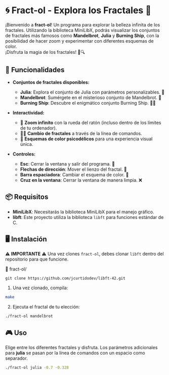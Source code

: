 # 🌀 Fract-ol - Explora los Fractales 🌌

¡Bienvenido a **fract-ol**! Un programa para explorar la belleza infinita de los fractales. Utilizando la biblioteca MiniLibX, podrás visualizar los conjuntos de fractales más famosos como **Mandelbrot**, **Julia** y **Burning Ship**, con la posibilidad de hacer zoom y experimentar con diferentes esquemas de color.  
¡Disfruta la magia de los fractales! 🎨🔍

## 🎯 Funcionalidades

- **Conjuntos de fractales disponibles:**
  - **Julia**: Explora el conjunto de Julia con parámetros personalizables. 🌊
  - **Mandelbrot**: Sumérgete en el misterioso conjunto de Mandelbrot. 🔮
  - **Burning Ship**: Descubre el enigmático conjunto Burning Ship. 🚢🔥

- **Interactividad:**
  - 🌟 **Zoom infinito** con la rueda del ratón (incluso dentro de los límites de tu ordenador).
  - 🧑‍💻 **Cambio de fractales** a través de la línea de comandos.
  - 🎨 **Esquemas de color psicodélicos** para una experiencia visual única.

- **Controles:**
  - **Esc**: Cerrar la ventana y salir del programa. 🚪
  - **Flechas de dirección**: Mover el lienzo del fractal. 🧭
  - **Barra espaciadora**: Cambiar el esquema de color. 🎨
  - **Cruz en la ventana**: Cerrar la ventana de manera limpia. ❌

## 📦 Requisitos

- **MiniLibX**: Necesitarás la biblioteca MiniLibX para el manejo gráfico.
- **libft**: Este proyecto utiliza la biblioteca `libft` para funciones estándar de C.

## 🖥️ Instalación
⚠️ **IMPORTANTE** ⚠️
Una vez clones `fract-ol`, debes clonar `libft` dentro del repositorio para que funcione.  


📂 fract-ol/
```
git clone https://github.com/jcurtidodev/libft-42.git
```
1. Una vez clonado, compila:
```bash
make
```
2. Ejecuta el fractal de tu elección:
```bash
./fract-ol mandelbrot
```
## 🎮 Uso
Elige entre los diferentes fractales y disfruta. Los parámetros adicionales para **julia** se pasan por la línea de comandos con un espacio como separador.
```bash
./fract-ol julia -0.7 -0.328
```
